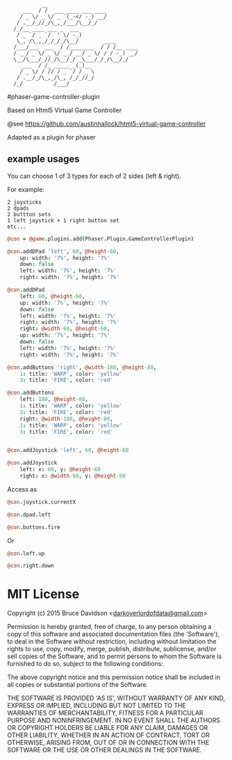 
               __
         ___  / /  ___ ____ ___ ____
        / _ \/ _ \/ _ `(_-</ -_) __/
       / .__/_//_/\_,_/___/\__/_/
      /_/__ ____ ___ _  ___
       / _ `/ _ `/  ' \/ -_)
       \_, /\_,_/_/_/_/\__/        ____
      /___/___  ___  / /________  / / /__ ____
      / __/ _ \/ _ \/ __/ __/ _ \/ / / -_) __/
      \__/\___/_//_/\__/_/ _\___/_/_/\__/_/
         ___  / /_ _____ _(_)__
        / _ \/ / // / _ `/ / _ \
       / .__/_/\_,_/\_, /_/_//_/
      /_/          /___/



#phaser-game-controller-plugin


Based on Html5 Virtual Game Controller

@see https://github.com/austinhallock/html5-virtual-game-controller


Adapted as a plugin for phaser


## example usages

You can choose 1 of 3 types for each of 2 sides (left & right).

For example:

    2 joysticks
    2 dpads
    2 buttton sets
    1 left joystick + 1 right button set
    etc...



```coffee
@con = @game.plugins.add(Phaser.Plugin.GameControllerPlugin)

@con.addDPad 'left', 60, @height-60,
    up: width: '7%', height: '7%'
    down: false
    left: width: '7%', height: '7%'
    right: width: '7%', height: '7%'

@con.addDPad
    left: 60, @height-60,
    up: width: '7%', height: '7%'
    down: false
    left: width: '7%', height: '7%'
    right: width: '7%', height: '7%'
    right: @width-60, @height-60,
    up: width: '7%', height: '7%'
    down: false
    left: width: '7%', height: '7%'
    right: width: '7%', height: '7%'

@con.addButtons 'right', @width-180, @height-80,
    1: title: 'WARP', color: 'yellow'
    3: title: 'FIRE', color: 'red'

@con.addButtons
    left: 180, @height-80,
    1: title: 'WARP', color: 'yellow'
    3: title: 'FIRE', color: 'red'
    right: @width-180, @height-80,
    1: title: 'WARP', color: 'yellow'
    3: title: 'FIRE', color: 'red'


@con.addJoystick 'left', 60, @height-60

@con.addJoystick
    left: x: 60, y: @height-60
    right: x: @width-60, y: @height-60


```
Access as


```coffee
@con.joystick.currentX

@con.dpad.left

@con.buttons.fire

```
Or

```coffee
@con.left.up

@con.right.down
```


# MIT License

Copyright (c) 2015 Bruce Davidson &lt;darkoverlordofdata@gmail.com&gt;

Permission is hereby granted, free of charge, to any person obtaining
a copy of this software and associated documentation files (the
'Software'), to deal in the Software without restriction, including
without limitation the rights to use, copy, modify, merge, publish,
distribute, sublicense, and/or sell copies of the Software, and to
permit persons to whom the Software is furnished to do so, subject to
the following conditions:

The above copyright notice and this permission notice shall be
included in all copies or substantial portions of the Software.

THE SOFTWARE IS PROVIDED 'AS IS', WITHOUT WARRANTY OF ANY KIND,
EXPRESS OR IMPLIED, INCLUDING BUT NOT LIMITED TO THE WARRANTIES OF
MERCHANTABILITY, FITNESS FOR A PARTICULAR PURPOSE AND NONINFRINGEMENT.
IN NO EVENT SHALL THE AUTHORS OR COPYRIGHT HOLDERS BE LIABLE FOR ANY
CLAIM, DAMAGES OR OTHER LIABILITY, WHETHER IN AN ACTION OF CONTRACT,
TORT OR OTHERWISE, ARISING FROM, OUT OF OR IN CONNECTION WITH THE
SOFTWARE OR THE USE OR OTHER DEALINGS IN THE SOFTWARE.
